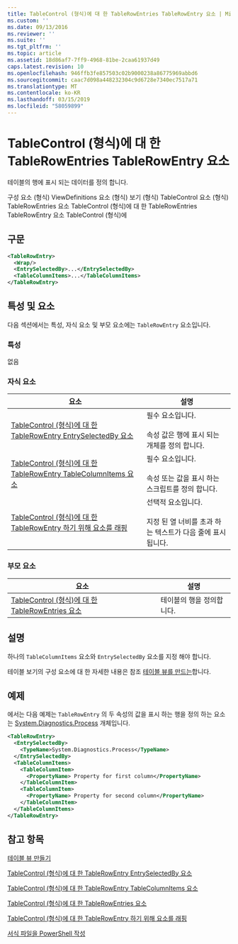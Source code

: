 ```yaml
---
title: TableControl (형식)에 대 한 TableRowEntries TableRowEntry 요소 | Microsoft Docs
ms.custom: ''
ms.date: 09/13/2016
ms.reviewer: ''
ms.suite: ''
ms.tgt_pltfrm: ''
ms.topic: article
ms.assetid: 18d86af7-7ff9-4968-81be-2caa61937d49
caps.latest.revision: 10
ms.openlocfilehash: 946ffb3fe857503c02b9000238a86775969abbd6
ms.sourcegitcommit: caac7d098a448232304c9d6728e7340ec7517a71
ms.translationtype: MT
ms.contentlocale: ko-KR
ms.lasthandoff: 03/15/2019
ms.locfileid: "58059899"
---
```

# <a name="tablerowentry-element-for-tablerowentries-for-tablecontrol-format"></a>TableControl (형식)에 대 한 TableRowEntries TableRowEntry 요소

테이블의 행에 표시 되는 데이터를 정의 합니다.

구성 요소 (형식) ViewDefinitions 요소 (형식) 보기 (형식) TableControl 요소 (형식) TableRowEntries 요소 TableControl (형식)에 대 한 TableRowEntries TableRowEntry 요소 TableControl (형식)에

## <a name="syntax"></a>구문

```xml
<TableRowEntry>
  <Wrap/>
  <EntrySelectedBy>...</EntrySelectedBy>
  <TableColumnItems>...</TableColumnItems>
</TableRowEntry>
```

## <a name="attributes-and-elements"></a>특성 및 요소

다음 섹션에서는 특성, 자식 요소 및 부모 요소에는 `TableRowEntry` 요소입니다.

### <a name="attributes"></a>특성

없음

### <a name="child-elements"></a>자식 요소

|요소|설명|
|-------------|-----------------|
|[TableControl (형식)에 대 한 TableRowEntry EntrySelectedBy 요소](./entryselectedby-element-for-tablerowentry-for-tablecontrol-format.md)|필수 요소입니다.<br /><br /> 속성 값은 행에 표시 되는 개체를 정의 합니다.|
|[TableControl (형식)에 대 한 TableRowEntry TableColumnItems 요소](./tablecolumnitems-element-for-tablerowentry-for-tablecontrol-format.md)|필수 요소입니다.<br /><br /> 속성 또는 값을 표시 하는 스크립트를 정의 합니다.|
|[TableControl (형식)에 대 한 TableRowEntry 하기 위해 요소를 래핑](./wrap-element-for-tablerowentry-for-tablecontrol-format.md)|선택적 요소입니다.<br /><br /> 지정 된 열 너비를 초과 하는 텍스트가 다음 줄에 표시 됩니다.|

### <a name="parent-elements"></a>부모 요소

|요소|설명|
|-------------|-----------------|
|[TableControl (형식)에 대 한 TableRowEntries 요소](./tablerowentries-element-for-tablecontrol-format.md)|테이블의 행을 정의합니다.|

## <a name="remarks"></a>설명

하나의 `TableColumnItems` 요소와 `EntrySelectedBy` 요소를 지정 해야 합니다.

테이블 보기의 구성 요소에 대 한 자세한 내용은 참조 [테이블 뷰를 만드는](./creating-a-table-view.md)합니다.

## <a name="example"></a>예제

에서는 다음 예제는 `TableRowEntry` 의 두 속성의 값을 표시 하는 행을 정의 하는 요소는 [System.Diagnostics.Process](/dotnet/api/System.Diagnostics.Process) 개체입니다.

```xml
<TableRowEntry>
  <EntrySelectedBy>
    <TypeName>System.Diagnostics.Process</TypeName>
  </EntrySelectedBy>
  <TableColumnItems>
    <TableColumnItem>
      <PropertyName> Property for first column</PropertyName>
    </TableColumnItem>
    <TableColumnItem>
      <PropertyName> Property for second column</PropertyName>
    </TableColumnItem>
  </TableColumnItems>
</TableRowEntry>
```

## <a name="see-also"></a>참고 항목

[테이블 뷰 만들기](./creating-a-table-view.md)

[TableControl (형식)에 대 한 TableRowEntry EntrySelectedBy 요소](./entryselectedby-element-for-tablerowentry-for-tablecontrol-format.md)

[TableControl (형식)에 대 한 TableRowEntry TableColumnItems 요소](./tablecolumnitems-element-for-tablerowentry-for-tablecontrol-format.md)

[TableControl (형식)에 대 한 TableRowEntries 요소](./tablerowentries-element-for-tablecontrol-format.md)

[TableControl (형식)에 대 한 TableRowEntry 하기 위해 요소를 래핑](./wrap-element-for-tablerowentry-for-tablecontrol-format.md)

[서식 파일을 PowerShell 작성](./writing-a-powershell-formatting-file.md)
